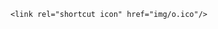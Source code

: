 
<html>
<head><title>3hn</title>

	<link rel="shortcut icon" href="img/o.ico"/>
 
 
</head>

<body background="fondo.jpg"></body>
</html>
